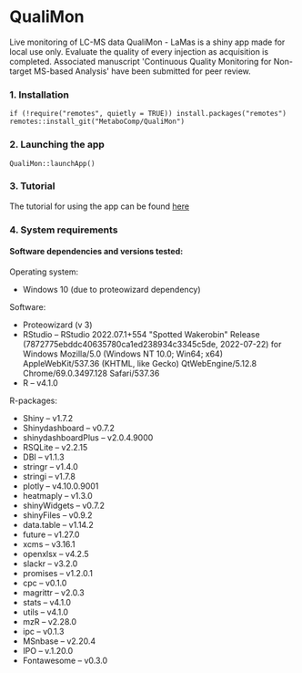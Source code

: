 # QualiMon
Live monitoring of LC-MS data
QualiMon - LaMas is a shiny app made for local use only.
Evaluate the quality of every injection as acquisition is completed.
Associated manuscript 'Continuous Quality Monitoring for Non-target MS-based Analysis' have been submitted for peer review.


### 1. Installation
```
if (!require("remotes", quietly = TRUE)) install.packages("remotes")
remotes::install_git("MetaboComp/QualiMon")
```

### 2. Launching the app
```
QualiMon::launchApp()
```

### 3. Tutorial
The tutorial for using the app can be found [here](https://github.com/MetaboComp/QualiMon/blob/master/QualimonTutorial_v1.pdf)


### 4. System requirements
#### Software dependencies and versions tested:
Operating system:
- Windows 10 (due to proteowizard dependency)

Software:
-	Proteowizard (v 3)
-	RStudio – RStudio 2022.07.1+554 "Spotted Wakerobin" Release (7872775ebddc40635780ca1ed238934c3345c5de, 2022-07-22) for Windows
Mozilla/5.0 (Windows NT 10.0; Win64; x64) AppleWebKit/537.36 (KHTML, like Gecko) QtWebEngine/5.12.8 Chrome/69.0.3497.128 Safari/537.36
-	R – v4.1.0

R-packages:
-	Shiny – v1.7.2
-	Shinydashboard – v0.7.2
-	shinydashboardPlus – v2.0.4.9000
-	RSQLite – v2.2.15
-	DBI – v1.1.3
-	stringr – v1.4.0
-	stringi – v1.7.8
-	plotly – v4.10.0.9001
-	heatmaply – v1.3.0
-	shinyWidgets – v0.7.2
-	shinyFiles – v0.9.2
-	data.table – v1.14.2
-	future – v1.27.0
-	xcms – v3.16.1
-	openxlsx – v4.2.5
-	slackr – v3.2.0
-	promises – v1.2.0.1
-	cpc – v0.1.0
-	magrittr – v2.0.3
-	stats – v4.1.0
-	utils – v4.1.0
-	mzR – v2.28.0
-	ipc – v0.1.3
-	MSnbase – v2.20.4
-	IPO – v.1.20.0
-	Fontawesome – v0.3.0
